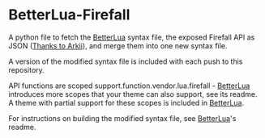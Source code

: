 BetterLua-Firefall
====

A python file to fetch the [BetterLua](https://github.com/Xuerian/Sublime-BetterLua) syntax file, the exposed Firefall API as JSON ([Thanks to Arkii](http://firefall.nyaasync.net/Apiii/live.php)), and merge them into one new syntax file.

A version of the modified syntax file is included with each push to this repository.

API functions are scoped support.function.vendor.lua.firefall - [BetterLua](https://github.com/Xuerian/Sublime-BetterLua) introduces more scopes that your theme can also support, see its readme. A theme with partial support for these scopes is included in [BetterLua](https://github.com/Xuerian/Sublime-BetterLua).

For instructions on building the modified syntax file, see [BetterLua](https://github.com/Xuerian/Sublime-BetterLua)'s readme.
